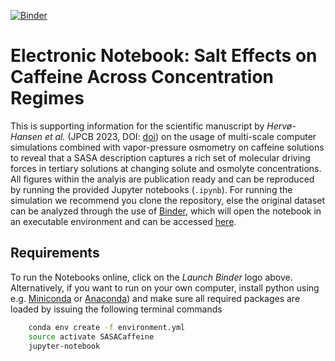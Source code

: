 [![Binder](https://mybinder.org/badge_logo.svg)](https://mybinder.org/v2/gh/mlund/SI-caffeine-surface-area/HEAD)

# Electronic Notebook: Salt Effects on Caffeine Across Concentration Regimes

This is supporting information for the scientific manuscript by _Hervø-Hansen et al._ (JPCB 2023, DOI: [doi](https://doi.org/10.1021/acs.jpcb.3c01085)) on the usage of multi-scale computer simulations combined with vapor-pressure osmometry on caffeine solutions to reveal that a SASA description captures a rich set of molecular driving forces in tertiary solutions at changing solute and osmolyte concentrations. All figures within the analyis are publication ready and can be reproduced by running the provided Jupyter notebooks (`.ipynb`). For running the simulation we recommend you clone the repository, else the original dataset can be analyzed through the use of [Binder](https://mybinder.org), which will open the notebook in an executable environment and can be accessed [here](https://mybinder.org/v2/gh/mlund/SI-caffeine-surface-area/HEAD).

## Requirements

To run the Notebooks online, click on the _Launch Binder_ logo above. Alternatively, if you want to run on your own computer,
install python using e.g. [Miniconda](https://conda.io/miniconda.html) or [Anaconda](https://docs.conda.io))
and make sure all required packages are loaded by issuing the following terminal commands

``` bash
    conda env create -f environment.yml
    source activate SASACaffeine
    jupyter-notebook
```

